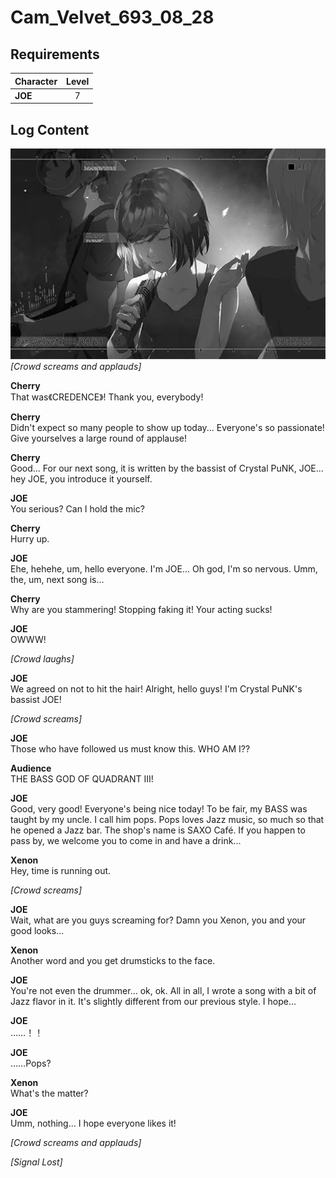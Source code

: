 # Cam_Velvet_693_08_28
## Requirements
|Character|Level|
|---------|:---:|
|**JOE**  |  7  |

## Log Content
![jos0901.png](./attachments/jos0901.png)
*\[Crowd screams and applauds\]*

**Cherry**<br>
That was《CREDENCE》! Thank you, everybody!

**Cherry**<br>
Didn't expect so many people to show up today... Everyone's so passionate! Give yourselves a large round of applause!

**Cherry**<br>
Good... For our next song, it is written by the bassist of Crystal PuNK, JOE... hey JOE, you introduce it yourself.

**JOE**<br>
You serious? Can I hold the mic?

**Cherry**<br>
Hurry up.

**JOE**<br>
Ehe, hehehe, um, hello everyone. I'm JOE... Oh god, I'm so nervous. Umm, the, um, next song is...

**Cherry**<br>
Why are you stammering! Stopping faking it! Your acting sucks!

**JOE**<br>
OWWW!

*\[Crowd laughs\]*

**JOE**<br>
We agreed on not to hit the hair! Alright, hello guys! I'm Crystal PuNK's bassist JOE!

*\[Crowd screams\]*

**JOE**<br>
Those who have followed us must know this. WHO AM I??

**Audience**<br>
THE BASS GOD OF QUADRANT III!

**JOE**<br>
Good, very good! Everyone's being nice today! To be fair, my BASS was taught by my uncle. I call him pops. Pops loves Jazz music, so much so that he opened a Jazz bar. The shop's name is SAXO Café. If you happen to pass by, we welcome you to come in and have a drink...

**Xenon**<br>
Hey, time is running out.

*\[Crowd screams\]*

**JOE**<br>
Wait, what are you guys screaming for? Damn you Xenon, you and your good looks...

**Xenon**<br>
Another word and you get drumsticks to the face.

**JOE**<br>
You're not even the drummer... ok, ok. All in all, I wrote a song with a bit of Jazz flavor in it. It's slightly different from our previous style. I hope...

**JOE**<br>
……！！

**JOE**<br>
……Pops?

**Xenon**<br>
What's the matter?

**JOE**<br>
Umm, nothing... I hope everyone likes it!

*\[Crowd screams and applauds\]*

*[Signal Lost]*
